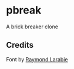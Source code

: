 # pbreak
A brick breaker clone

## Credits

Font by [Raymond Larabie](https://www.1001fonts.com/joystix-font.html#license)
